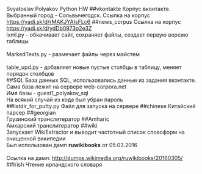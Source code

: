 Svyatoslav Polyakov
Python HW
##vkontakte 
Корпус вконтакте. Выбранный город - Сольвычегодск.
Ссылка на корпус https://yadi.sk/d/rMAKJYAIsFLc6
##news_corpus
Ссылка на корпус https://yadi.sk/d/ydDb0973p2e3Z
<br>lxml.py - обкачивает сайт, сохраняет файлы, создает первую версию таблицы<br />
<br>MarkedTexts.py - размечает файлы через майстем<br />
<br>table_upd.py - добавляет новые пустые столбцы в таблицу, меняет порядок столбцов<br />
##SQL
База данных SQL, использовались данные из задания вконтакте. </br>
Сама база лежит на сервере web-corpora.net </br>
Имя базы - guest1_polyakov_sql </br>
На всякий случай из кода был убран пароль</br>
##listdir_for_putty.py
Файл для запуска на сервере
##chinese
Китайский парсер
##georgian
<br>Грузинский транслитератор
##Amharic
<br>Амхарский транслитератор
##wiki
<br>Запускает WikiExtractor и выводит частотный список словоформ на очищенной википедии
<br>Был использован дамп <b>ruwikibooks</b> от 05.03.2016<br />
<br>Ссылка на дамп: http://dumps.wikimedia.org/ruwikibooks/20160305/
##Irish
Чтение ирландского словаря
